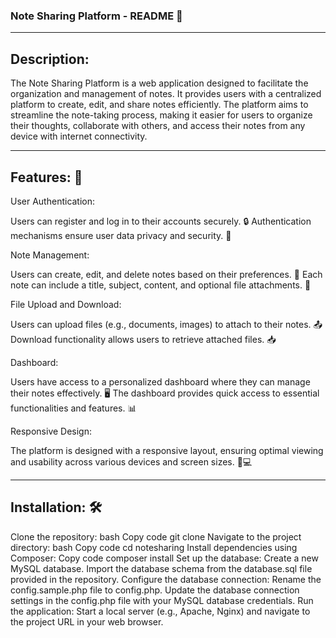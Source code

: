 <h3>Note Sharing Platform - README 📝</h3>
<hr>
<h2>Description:</h2>

The Note Sharing Platform is a web application designed to facilitate the organization and management of notes. It provides users with a centralized platform to create, edit, and share notes efficiently. The platform aims to streamline the note-taking process, making it easier for users to organize their thoughts, collaborate with others, and access their notes from any device with internet connectivity.
<hr>
<h2>Features: 🚀</h2>

User Authentication:

Users can register and log in to their accounts securely. 🔒
Authentication mechanisms ensure user data privacy and security. 🔐

Note Management:

Users can create, edit, and delete notes based on their preferences. 📝
Each note can include a title, subject, content, and optional file attachments. 📎

File Upload and Download:

Users can upload files (e.g., documents, images) to attach to their notes. 📤
Download functionality allows users to retrieve attached files. 📥

Dashboard:

Users have access to a personalized dashboard where they can manage their notes effectively. 🖥️
The dashboard provides quick access to essential functionalities and features. 📊

Responsive Design:

The platform is designed with a responsive layout, ensuring optimal viewing and usability across various devices and screen sizes. 📱💻
<hr>
<h2>Installation: 🛠️</h2>

Clone the repository:
bash
Copy code
git clone <repository-url>
Navigate to the project directory:
bash
Copy code
cd notesharing
Install dependencies using Composer:
Copy code
composer install
Set up the database:
Create a new MySQL database.
Import the database schema from the database.sql file provided in the repository.
Configure the database connection:
Rename the config.sample.php file to config.php.
Update the database connection settings in the config.php file with your MySQL database credentials.
Run the application:
Start a local server (e.g., Apache, Nginx) and navigate to the project URL in your web browser.
